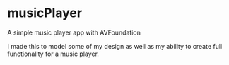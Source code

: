 # musicPlayer
A simple music player app with AVFoundation

I made this to model some of my design as well as my ability to create full functionality for a music player.
